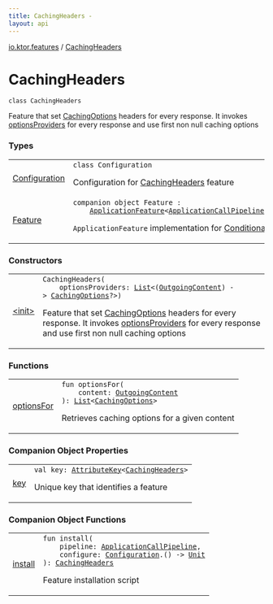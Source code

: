 ```yaml
---
title: CachingHeaders - 
layout: api
---
```


<div class='api-docs-breadcrumbs'><a href="../index.html">io.ktor.features</a> / <a href="./index.html">CachingHeaders</a></div>

# CachingHeaders

<div class="signature"><code><span class="keyword">class </span><span class="identifier">CachingHeaders</span></code></div>

Feature that set <a href="../../io.ktor.http.content/-caching-options/index.html">CachingOptions</a> headers for every response.
It invokes <a href="#">optionsProviders</a> for every response and use first non null caching options

### Types

<table class="api-docs-table">
<tbody>
<tr>
<td markdown="1">

<a href="-configuration/index.html">Configuration</a>


</td>
<td markdown="1">
<div class="signature"><code><span class="keyword">class </span><span class="identifier">Configuration</span></code></div>

Configuration for <a href="./index.md">CachingHeaders</a> feature


</td>
</tr>
<tr>
<td markdown="1">

<a href="-feature/index.html">Feature</a>


</td>
<td markdown="1">
<div class="signature"><code><span class="keyword">companion</span> <span class="keyword">object </span><span class="identifier">Feature</span>&nbsp;<span class="symbol">:</span>&nbsp;<br/>&nbsp;&nbsp;&nbsp;&nbsp;<a href="../../io.ktor.application/-application-feature/index.html"><span class="identifier">ApplicationFeature</span></a><span class="symbol">&lt;</span><a href="../../io.ktor.application/-application-call-pipeline/index.html"><span class="identifier">ApplicationCallPipeline</span></a><span class="symbol">,</span>&nbsp;<a href="-configuration/index.html"><span class="identifier">Configuration</span></a><span class="symbol">,</span>&nbsp;<a href="./index.md"><span class="identifier">CachingHeaders</span></a><span class="symbol">&gt;</span></code></div>

<code>ApplicationFeature</code> implementation for <a href="../-conditional-headers/index.html">ConditionalHeaders</a>


</td>
</tr>
</tbody>
</table>

### Constructors

<table class="api-docs-table">
<tbody>
<tr>
<td markdown="1">

<a href="-init-.html">&lt;init&gt;</a>


</td>
<td markdown="1">
<div class="signature"><code><span class="identifier">CachingHeaders</span><span class="symbol">(</span><br/>&nbsp;&nbsp;&nbsp;&nbsp;<span class="parameterName" id="io.ktor.features.CachingHeaders$<init>(kotlin.collections.List((kotlin.Function1((io.ktor.http.content.OutgoingContent, io.ktor.http.content.CachingOptions)))))/optionsProviders">optionsProviders</span><span class="symbol">:</span>&nbsp;<a href="https://kotlinlang.org/api/latest/jvm/stdlib/kotlin.collections/-list/index.html"><span class="identifier">List</span></a><span class="symbol">&lt;</span><span class="symbol">(</span><a href="../../io.ktor.http.content/-outgoing-content/index.html"><span class="identifier">OutgoingContent</span></a><span class="symbol">)</span>&nbsp;<span class="symbol">-&gt;</span>&nbsp;<a href="../../io.ktor.http.content/-caching-options/index.html"><span class="identifier">CachingOptions</span></a><span class="symbol">?</span><span class="symbol">&gt;</span><span class="symbol">)</span></code></div>

Feature that set <a href="../../io.ktor.http.content/-caching-options/index.html">CachingOptions</a> headers for every response.
It invokes <a href="-init-.html#io.ktor.features.CachingHeaders$<init>(kotlin.collections.List((kotlin.Function1((io.ktor.http.content.OutgoingContent, io.ktor.http.content.CachingOptions)))))/optionsProviders">optionsProviders</a> for every response and use first non null caching options


</td>
</tr>
</tbody>
</table>

### Functions

<table class="api-docs-table">
<tbody>
<tr>
<td markdown="1">

<a href="options-for.html">optionsFor</a>


</td>
<td markdown="1">
<div class="signature"><code><span class="keyword">fun </span><span class="identifier">optionsFor</span><span class="symbol">(</span><br/>&nbsp;&nbsp;&nbsp;&nbsp;<span class="parameterName" id="io.ktor.features.CachingHeaders$optionsFor(io.ktor.http.content.OutgoingContent)/content">content</span><span class="symbol">:</span>&nbsp;<a href="../../io.ktor.http.content/-outgoing-content/index.html"><span class="identifier">OutgoingContent</span></a><br/><span class="symbol">)</span><span class="symbol">: </span><a href="https://kotlinlang.org/api/latest/jvm/stdlib/kotlin.collections/-list/index.html"><span class="identifier">List</span></a><span class="symbol">&lt;</span><a href="../../io.ktor.http.content/-caching-options/index.html"><span class="identifier">CachingOptions</span></a><span class="symbol">&gt;</span></code></div>

Retrieves caching options for a given content


</td>
</tr>
</tbody>
</table>

### Companion Object Properties

<table class="api-docs-table">
<tbody>
<tr>
<td markdown="1">

<a href="key.html">key</a>


</td>
<td markdown="1">
<div class="signature"><code><span class="keyword">val </span><span class="identifier">key</span><span class="symbol">: </span><a href="../../io.ktor.util/-attribute-key/index.html"><span class="identifier">AttributeKey</span></a><span class="symbol">&lt;</span><a href="./index.md"><span class="identifier">CachingHeaders</span></a><span class="symbol">&gt;</span></code></div>

Unique key that identifies a feature


</td>
</tr>
</tbody>
</table>

### Companion Object Functions

<table class="api-docs-table">
<tbody>
<tr>
<td markdown="1">

<a href="install.html">install</a>


</td>
<td markdown="1">
<div class="signature"><code><span class="keyword">fun </span><span class="identifier">install</span><span class="symbol">(</span><br/>&nbsp;&nbsp;&nbsp;&nbsp;<span class="parameterName" id="io.ktor.features.CachingHeaders.Feature$install(io.ktor.application.ApplicationCallPipeline, kotlin.Function1((io.ktor.features.CachingHeaders.Configuration, kotlin.Unit)))/pipeline">pipeline</span><span class="symbol">:</span>&nbsp;<a href="../../io.ktor.application/-application-call-pipeline/index.html"><span class="identifier">ApplicationCallPipeline</span></a><span class="symbol">, </span><br/>&nbsp;&nbsp;&nbsp;&nbsp;<span class="parameterName" id="io.ktor.features.CachingHeaders.Feature$install(io.ktor.application.ApplicationCallPipeline, kotlin.Function1((io.ktor.features.CachingHeaders.Configuration, kotlin.Unit)))/configure">configure</span><span class="symbol">:</span>&nbsp;<a href="-configuration/index.html"><span class="identifier">Configuration</span></a><span class="symbol">.</span><span class="symbol">(</span><span class="symbol">)</span>&nbsp;<span class="symbol">-&gt;</span>&nbsp;<a href="https://kotlinlang.org/api/latest/jvm/stdlib/kotlin/-unit/index.html"><span class="identifier">Unit</span></a><br/><span class="symbol">)</span><span class="symbol">: </span><a href="./index.md"><span class="identifier">CachingHeaders</span></a></code></div>

Feature installation script


</td>
</tr>
</tbody>
</table>

